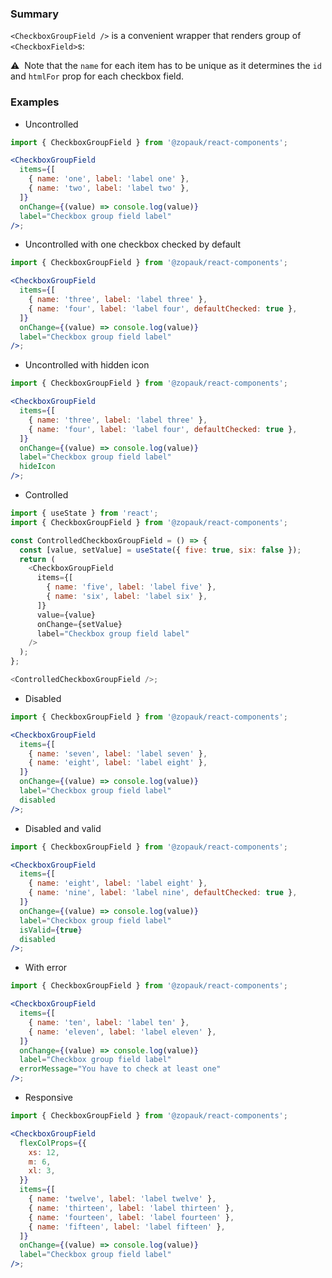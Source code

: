 ### Summary

`<CheckboxGroupField />` is a convenient wrapper that renders group of `<CheckboxField>`s:

⚠️ &nbsp;Note that the `name` for each item has to be unique as it determines the `id`
and `htmlFor` prop for each checkbox field.

### Examples

- Uncontrolled

```jsx
import { CheckboxGroupField } from '@zopauk/react-components';

<CheckboxGroupField
  items={[
    { name: 'one', label: 'label one' },
    { name: 'two', label: 'label two' },
  ]}
  onChange={(value) => console.log(value)}
  label="Checkbox group field label"
/>;
```

- Uncontrolled with one checkbox checked by default

```jsx
import { CheckboxGroupField } from '@zopauk/react-components';

<CheckboxGroupField
  items={[
    { name: 'three', label: 'label three' },
    { name: 'four', label: 'label four', defaultChecked: true },
  ]}
  onChange={(value) => console.log(value)}
  label="Checkbox group field label"
/>;
```

- Uncontrolled with hidden icon

```jsx
import { CheckboxGroupField } from '@zopauk/react-components';

<CheckboxGroupField
  items={[
    { name: 'three', label: 'label three' },
    { name: 'four', label: 'label four', defaultChecked: true },
  ]}
  onChange={(value) => console.log(value)}
  label="Checkbox group field label"
  hideIcon
/>;
```

- Controlled

```js
import { useState } from 'react';
import { CheckboxGroupField } from '@zopauk/react-components';

const ControlledCheckboxGroupField = () => {
  const [value, setValue] = useState({ five: true, six: false });
  return (
    <CheckboxGroupField
      items={[
        { name: 'five', label: 'label five' },
        { name: 'six', label: 'label six' },
      ]}
      value={value}
      onChange={setValue}
      label="Checkbox group field label"
    />
  );
};

<ControlledCheckboxGroupField />;
```

- Disabled

```jsx
import { CheckboxGroupField } from '@zopauk/react-components';

<CheckboxGroupField
  items={[
    { name: 'seven', label: 'label seven' },
    { name: 'eight', label: 'label eight' },
  ]}
  onChange={(value) => console.log(value)}
  label="Checkbox group field label"
  disabled
/>;
```

- Disabled and valid

```jsx
import { CheckboxGroupField } from '@zopauk/react-components';

<CheckboxGroupField
  items={[
    { name: 'eight', label: 'label eight' },
    { name: 'nine', label: 'label nine', defaultChecked: true },
  ]}
  onChange={(value) => console.log(value)}
  label="Checkbox group field label"
  isValid={true}
  disabled
/>;
```

- With error

```jsx
import { CheckboxGroupField } from '@zopauk/react-components';

<CheckboxGroupField
  items={[
    { name: 'ten', label: 'label ten' },
    { name: 'eleven', label: 'label eleven' },
  ]}
  onChange={(value) => console.log(value)}
  label="Checkbox group field label"
  errorMessage="You have to check at least one"
/>;
```

- Responsive

```jsx
import { CheckboxGroupField } from '@zopauk/react-components';

<CheckboxGroupField
  flexColProps={{
    xs: 12,
    m: 6,
    xl: 3,
  }}
  items={[
    { name: 'twelve', label: 'label twelve' },
    { name: 'thirteen', label: 'label thirteen' },
    { name: 'fourteen', label: 'label fourteen' },
    { name: 'fifteen', label: 'label fifteen' },
  ]}
  onChange={(value) => console.log(value)}
  label="Checkbox group field label"
/>;
```
